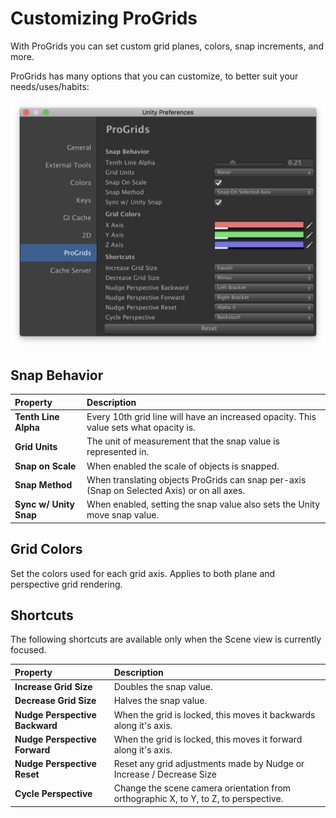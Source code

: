# Customizing ProGrids

With ProGrids you can set custom grid planes, colors, snap increments, and more.

ProGrids has many options that you can customize, to better suit your needs/uses/habits:

![preferences](images/preferences.png)

## Snap Behavior

| **Property** | **Description** |
|:--|:--|
|**Tenth Line Alpha** | Every 10th grid line will have an increased opacity. This value sets what opacity is.|
|**Grid Units** | The unit of measurement that the snap value is represented in.|
|**Snap on Scale** | When enabled the scale of objects is snapped.|
|**Snap Method** | When translating objects ProGrids can snap per-axis (Snap on Selected Axis) or on all axes.|
|**Sync w/ Unity Snap** | When enabled, setting the snap value also sets the Unity move snap value.|

## Grid Colors

Set the colors used for each grid axis. Applies to both plane and perspective grid rendering.


## Shortcuts

The following shortcuts are available only when the Scene view is currently focused.

| **Property** | **Description** |
|:--|:--|
|**Increase Grid Size** | Doubles the snap value.|
|**Decrease Grid Size** | Halves the snap value.|
|**Nudge Perspective Backward** | When the grid is locked, this moves it backwards along it's axis.|
|**Nudge Perspective Forward** | When the grid is locked, this moves it forward along it's axis.|
|**Nudge Perspective Reset** | Reset any grid adjustments made by Nudge or Increase / Decrease Size |
|**Cycle Perspective** | Change the scene camera orientation from orthographic X, to Y, to Z, to perspective.|